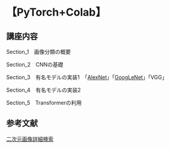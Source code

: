 # 【PyTorch+Colab】
## 講座内容
Section_1　画像分類の概要

Section_2　CNNの基礎

Section_3　有名モデルの実装1　「[AlexNet](https://huggingface.co/spaces/pytorch/AlexNet)」「[GoogLeNet](https://huggingface.co/spaces/pytorch/GoogleNet)」「VGG」

Section_4　有名モデルの実装2

Section_5　Transformerの利用
## 参考文献
[二次元画像詳細検索](https://ascii2d.net/)
